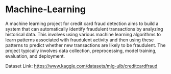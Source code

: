 # Machine-Learning
A machine learning project for credit card fraud detection aims to build a system that can automatically identify fraudulent transactions by analyzing historical data. This involves using various machine learning algorithms to learn patterns associated with fraudulent activity and then using these patterns to predict whether new transactions are likely to be fraudulent. The project typically involves data collection, preprocessing, model training, evaluation, and deployment. 

Dataset Link: https://www.kaggle.com/datasets/mlg-ulb/creditcardfraud
